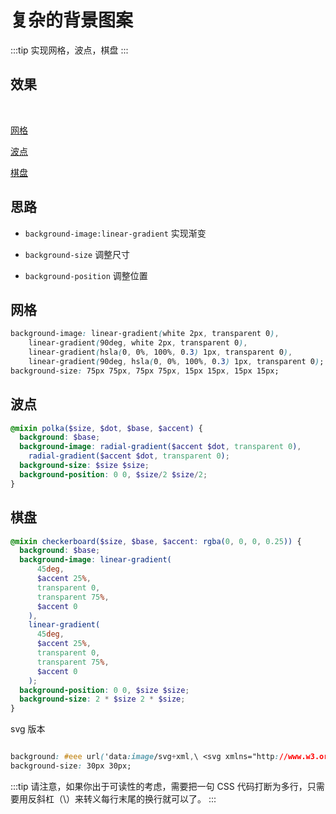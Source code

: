 # 复杂的背景图案

:::tip
实现网格，波点，棋盘
:::

## 效果

<br>
<bdg-7></bdg-7>

[网格](http://dabblet.com/gist/43bde2086e9d549fb844)

[波点](http://dabblet.com/gist/cd33da5d1a48046746cd)

[棋盘](http://dabblet.com/gist/5d3cacead6f134da842e)

## 思路

* `background-image:linear-gradient` 实现渐变

* `background-size` 调整尺寸

* `background-position` 调整位置

## 网格

```css
background-image: linear-gradient(white 2px, transparent 0),
    linear-gradient(90deg, white 2px, transparent 0),
    linear-gradient(hsla(0, 0%, 100%, 0.3) 1px, transparent 0),
    linear-gradient(90deg, hsla(0, 0%, 100%, 0.3) 1px, transparent 0);
background-size: 75px 75px, 75px 75px, 15px 15px, 15px 15px;
```

## 波点

```scss
@mixin polka($size, $dot, $base, $accent) {
  background: $base;
  background-image: radial-gradient($accent $dot, transparent 0),
    radial-gradient($accent $dot, transparent 0);
  background-size: $size $size;
  background-position: 0 0, $size/2 $size/2;
}
```

## 棋盘

```scss
@mixin checkerboard($size, $base, $accent: rgba(0, 0, 0, 0.25)) {
  background: $base;
  background-image: linear-gradient(
      45deg,
      $accent 25%,
      transparent 0,
      transparent 75%,
      $accent 0
    ),
    linear-gradient(
      45deg,
      $accent 25%,
      transparent 0,
      transparent 75%,
      $accent 0
    );
  background-position: 0 0, $size $size;
  background-size: 2 * $size 2 * $size;
}
```

svg 版本

```css

background: #eee url('data:image/svg+xml,\ <svg xmlns="http://www.w3.org/2000/svg" width="100" height="100" fill-opacity=".25" >\ <rect x="50" width="50" height="50" />\ <rect y="50" width="50" height="50" />\ </svg>');
background-size: 30px 30px;

```

:::tip
请注意，如果你出于可读性的考虑，需要把一句 CSS 代码打断为多行，只需要用反斜杠（\）来转义每行末尾的换行就可以了。
:::